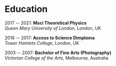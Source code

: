 # Education

2017 -- 2021: **Msci Theoretical Physics**\
*Queen Mary University of London*, London, UK

2016 -- 2017: **Access to Science Dimploma**\
*Tower Hamlets College*, London, UK

2003 -- 2007: **Bachelor of Fine Arts (Photography)**\
*Victorian College of the Arts*, Melbourne, Australia

